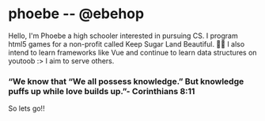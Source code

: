 # phoebe -- @ebehop
Hello, I'm Phoebe a high schooler interested in pursuing CS. I program html5 games for a non-profit called Keep Sugar Land Beautiful. 🌳🐸 I also intend to learn frameworks like Vue and continue to learn data structures on youtoob :> I aim to serve others.

### “We know that “We all possess knowledge.” But knowledge puffs up while love builds up.”- Corinthians 8:11
So lets go!!
<!--
**ebeohp/ebeohp** is a ✨ _special_ ✨ repository because its `README.md` (this file) appears on your GitHub profile.

Here are some ideas to get you started:

- 🔭 I’m currently working on ...
- 🌱 I’m currently learning ...
- 👯 I’m looking to collaborate on ...
- 🤔 I’m looking for help with ...
- 💬 Ask me about ...
- 📫 How to reach me: ...
- 😄 Pronouns: ...
- ⚡ Fun fact: ...
-->
